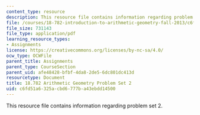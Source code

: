 ```yaml
---
content_type: resource
description: This resource file contains information regarding problem set 2.
file: /courses/18-782-introduction-to-arithmetic-geometry-fall-2013/c6fd51a6325acbd6777ba43ebdd14500_MIT18_782F13_pset2.pdf
file_size: 731143
file_type: application/pdf
learning_resource_types:
- Assignments
license: https://creativecommons.org/licenses/by-nc-sa/4.0/
ocw_type: OCWFile
parent_title: Assignments
parent_type: CourseSection
parent_uid: afe48428-bfbf-4da8-2de5-6dc801dc413d
resourcetype: Document
title: 18.782 Arithmetic Geometry Problem Set 2
uid: c6fd51a6-325a-cbd6-777b-a43ebdd14500
---
```

This resource file contains information regarding problem set 2.